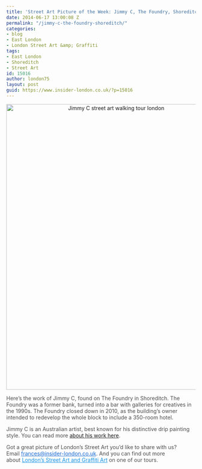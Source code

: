 ```yaml
---
title: 'Street Art Picture of the Week: Jimmy C, The Foundry, Shoreditch'
date: 2014-06-17 13:00:08 Z
permalink: "/jimmy-c-the-foundry-shoreditch/"
categories:
- blog
- East London
- London Street Art &amp; Graffiti
tags:
- East London
- Shoreditch
- Street Art
id: 15016
author: london75
layout: post
guid: https://www.insider-london.co.uk/?p=15016
---
```


<p style="color: #4d4d4d; text-align: center;">
  <a href="/wp-content/uploads/2014/06/Jimmy-C-Foundry.jpg"><img class="alignnone size-full wp-image-15018" src="/wp-content/uploads/2014/06/Jimmy-C-Foundry.jpg" alt="Jimmy C street art walking tour london" width="569" height="759" /></a>
</p>

<p style="color: #4d4d4d;">
  Here&#8217;s the work of Jimmy C, found on The Foundry in Shoreditch. The Foundry was a former bank, turned into a bar with galleries for creatives in the 1990s. The Foundry closed down in 2010, as the building&#8217;s owner intended to redevelop the whole block to include a 350-room hotel.
</p>

<p style="color: #4d4d4d;">
  Jimmy C is an Australian artist, best known for his distinctive drip painting style. You can read more <a href="http://www.theguardian.com/artanddesign/2011/jul/19/streetart-australia" target="_blank">about his work here</a>.
</p>

<p style="color: #4d4d4d;">
  Got a great picture of London’s Street Art you’d like to share with us? Email <a id="yui_3_16_0_1_1402043296792_83087" style="color: #196ad4;" href="mailto:frances@insider-london.co.uk" target="_blank" rel="nofollow" shape="rect">frances@insider-london.co.uk</a>. And you can find out more about <a style="color: #1994e6;" href="https://www.insider-london.co.uk/london-graffiti-artists-walking-tours/" target="_blank">London’s Street Art and Graffiti Art</a> on one of our tours.
</p>